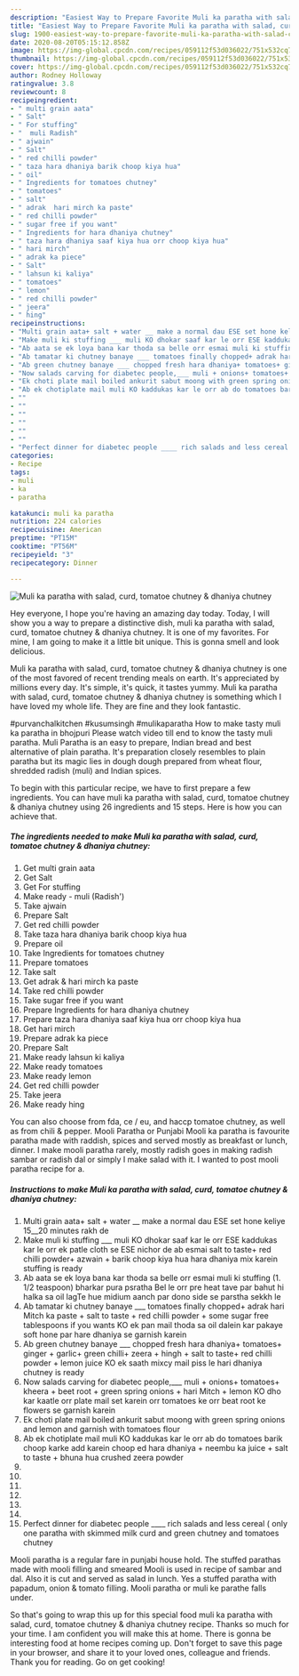 ```yaml
---
description: "Easiest Way to Prepare Favorite Muli ka paratha with salad, curd, tomatoe chutney &amp;amp; dhaniya chutney"
title: "Easiest Way to Prepare Favorite Muli ka paratha with salad, curd, tomatoe chutney &amp;amp; dhaniya chutney"
slug: 1900-easiest-way-to-prepare-favorite-muli-ka-paratha-with-salad-curd-tomatoe-chutney-and-amp-dhaniya-chutney
date: 2020-08-20T05:15:12.858Z
image: https://img-global.cpcdn.com/recipes/059112f53d036022/751x532cq70/muli-ka-paratha-with-salad-curd-tomatoe-chutney-dhaniya-chutney-recipe-main-photo.jpg
thumbnail: https://img-global.cpcdn.com/recipes/059112f53d036022/751x532cq70/muli-ka-paratha-with-salad-curd-tomatoe-chutney-dhaniya-chutney-recipe-main-photo.jpg
cover: https://img-global.cpcdn.com/recipes/059112f53d036022/751x532cq70/muli-ka-paratha-with-salad-curd-tomatoe-chutney-dhaniya-chutney-recipe-main-photo.jpg
author: Rodney Holloway
ratingvalue: 3.8
reviewcount: 8
recipeingredient:
- " multi grain aata"
- " Salt"
- " For stuffing"
- "  muli Radish"
- " ajwain"
- " Salt"
- " red chilli powder"
- " taza hara dhaniya barik choop kiya hua"
- " oil"
- " Ingredients for tomatoes chutney"
- " tomatoes"
- " salt"
- " adrak  hari mirch ka paste"
- " red chilli powder"
- " sugar free if you want"
- " Ingredients for hara dhaniya chutney"
- " taza hara dhaniya saaf kiya hua orr choop kiya hua"
- " hari mirch"
- " adrak ka piece"
- " Salt"
- " lahsun ki kaliya"
- " tomatoes"
- " lemon"
- " red chilli powder"
- " jeera"
- " hing"
recipeinstructions:
- "Multi grain aata+ salt + water __ make a normal dau ESE set hone keliye 15__20 minutes rakh de"
- "Make muli ki stuffing ___ muli KO dhokar saaf kar le orr ESE kaddukas kar le orr ek patle cloth se ESE nichor de ab esmai salt to taste+ red chilli powder+ azwain + barik choop kiya hua hara dhaniya mix karein stuffing is ready"
- "Ab aata se ek loya bana kar thoda sa belle orr esmai muli ki stuffing (1. 1/2 teaspoon) bharkar pura psratha Bel le orr pre heat tave par bahut hi halka sa oil lagTe hue midium aanch par dono side se parstha sekkh le"
- "Ab tamatar ki chutney banaye ___ tomatoes finally chopped+ adrak hari Mitch ka paste + salt to taste + red chilli powder + some sugar free tablespoons if you wants KO ek pan mail thoda sa oil dalein kar pakaye soft hone par hare dhaniya se garnish karein"
- "Ab green chutney banaye ___ chopped fresh hara dhaniya+ tomatoes+ ginger + garlic+ green chilli+ zeera + hingh + salt to taste+ red chilli powder + lemon juice KO ek saath mixcy mail piss le hari dhaniya chutney is ready"
- "Now salads carving for diabetec people,___ muli + onions+ tomatoes+ kheera + beet root + green spring onions + hari Mitch + lemon KO dho kar kaatle orr plate mail set karein orr tomatoes ke orr beat root ke flowers se garnish karein"
- "Ek choti plate mail boiled ankurit sabut moong with green spring onions and lemon and garnish with tomatoes flour"
- "Ab ek chotiplate mail muli KO kaddukas kar le orr ab do tomatoes barik choop karke add karein choop ed hara dhaniya + neembu ka juice + salt to taste + bhuna hua crushed zeera powder"
- ""
- ""
- ""
- ""
- ""
- ""
- "Perfect dinner for diabetec people ____ rich salads and less cereal ( only one paratha with skimmed milk curd and green chutney and tomatoes chutney"
categories:
- Recipe
tags:
- muli
- ka
- paratha

katakunci: muli ka paratha 
nutrition: 224 calories
recipecuisine: American
preptime: "PT15M"
cooktime: "PT56M"
recipeyield: "3"
recipecategory: Dinner

---
```



![Muli ka paratha with salad, curd, tomatoe chutney &amp; dhaniya chutney](https://img-global.cpcdn.com/recipes/059112f53d036022/751x532cq70/muli-ka-paratha-with-salad-curd-tomatoe-chutney-dhaniya-chutney-recipe-main-photo.jpg)

Hey everyone, I hope you're having an amazing day today. Today, I will show you a way to prepare a distinctive dish, muli ka paratha with salad, curd, tomatoe chutney &amp; dhaniya chutney. It is one of my favorites. For mine, I am going to make it a little bit unique. This is gonna smell and look delicious.

Muli ka paratha with salad, curd, tomatoe chutney &amp; dhaniya chutney is one of the most favored of recent trending meals on earth. It's appreciated by millions every day. It's simple, it's quick, it tastes yummy. Muli ka paratha with salad, curd, tomatoe chutney &amp; dhaniya chutney is something which I have loved my whole life. They are fine and they look fantastic.

#purvanchalkitchen #kusumsingh #mulikaparatha How to make tasty muli ka paratha in bhojpuri Please watch video till end to know the tasty muli paratha. Muli Paratha is an easy to prepare, Indian bread and best alternative of plain paratha. It&#39;s preparation closely resembles to plain paratha but its magic lies in dough dough prepared from wheat flour, shredded radish (muli) and Indian spices.


To begin with this particular recipe, we have to first prepare a few ingredients. You can have muli ka paratha with salad, curd, tomatoe chutney &amp; dhaniya chutney using 26 ingredients and 15 steps. Here is how you can achieve that.

<!--inarticleads1-->

##### The ingredients needed to make Muli ka paratha with salad, curd, tomatoe chutney &amp; dhaniya chutney:

1. Get  multi grain aata
1. Get  Salt
1. Get  For stuffing
1. Make ready  - muli (Radish&#39;)
1. Take  ajwain
1. Prepare  Salt
1. Get  red chilli powder
1. Take  taza hara dhaniya barik choop kiya hua
1. Prepare  oil
1. Take  Ingredients for tomatoes chutney
1. Prepare  tomatoes
1. Take  salt
1. Get  adrak &amp; hari mirch ka paste
1. Take  red chilli powder
1. Take  sugar free if you want
1. Prepare  Ingredients for hara dhaniya chutney
1. Prepare  taza hara dhaniya saaf kiya hua orr choop kiya hua
1. Get  hari mirch
1. Prepare  adrak ka piece
1. Prepare  Salt
1. Make ready  lahsun ki kaliya
1. Make ready  tomatoes
1. Make ready  lemon
1. Get  red chilli powder
1. Take  jeera
1. Make ready  hing


You can also choose from fda, ce / eu, and haccp tomatoe chutney, as well as from chili &amp; pepper. Mooli Paratha or Punjabi Mooli ka paratha is favourite paratha made with raddish, spices and served mostly as breakfast or lunch, dinner. I make mooli paratha rarely, mostly radish goes in making radish sambar or radish dal or simply I make salad with it. I wanted to post mooli paratha recipe for a. 

<!--inarticleads2-->

##### Instructions to make Muli ka paratha with salad, curd, tomatoe chutney &amp; dhaniya chutney:

1. Multi grain aata+ salt + water __ make a normal dau ESE set hone keliye 15__20 minutes rakh de
1. Make muli ki stuffing ___ muli KO dhokar saaf kar le orr ESE kaddukas kar le orr ek patle cloth se ESE nichor de ab esmai salt to taste+ red chilli powder+ azwain + barik choop kiya hua hara dhaniya mix karein stuffing is ready
1. Ab aata se ek loya bana kar thoda sa belle orr esmai muli ki stuffing (1. 1/2 teaspoon) bharkar pura psratha Bel le orr pre heat tave par bahut hi halka sa oil lagTe hue midium aanch par dono side se parstha sekkh le
1. Ab tamatar ki chutney banaye ___ tomatoes finally chopped+ adrak hari Mitch ka paste + salt to taste + red chilli powder + some sugar free tablespoons if you wants KO ek pan mail thoda sa oil dalein kar pakaye soft hone par hare dhaniya se garnish karein
1. Ab green chutney banaye ___ chopped fresh hara dhaniya+ tomatoes+ ginger + garlic+ green chilli+ zeera + hingh + salt to taste+ red chilli powder + lemon juice KO ek saath mixcy mail piss le hari dhaniya chutney is ready
1. Now salads carving for diabetec people,___ muli + onions+ tomatoes+ kheera + beet root + green spring onions + hari Mitch + lemon KO dho kar kaatle orr plate mail set karein orr tomatoes ke orr beat root ke flowers se garnish karein
1. Ek choti plate mail boiled ankurit sabut moong with green spring onions and lemon and garnish with tomatoes flour
1. Ab ek chotiplate mail muli KO kaddukas kar le orr ab do tomatoes barik choop karke add karein choop ed hara dhaniya + neembu ka juice + salt to taste + bhuna hua crushed zeera powder
1. 
1. 
1. 
1. 
1. 
1. 
1. Perfect dinner for diabetec people ____ rich salads and less cereal ( only one paratha with skimmed milk curd and green chutney and tomatoes chutney


Mooli paratha is a regular fare in punjabi house hold. The stuffed parathas made with mooli filling and smeared Mooli is used in recipe of sambar and dal. Also it is cut and served as salad in lunch. Yes a stuffed paratha with papadum, onion &amp; tomato filling. Mooli paratha or muli ke parathe falls under. 

So that's going to wrap this up for this special food muli ka paratha with salad, curd, tomatoe chutney &amp; dhaniya chutney recipe. Thanks so much for your time. I am confident you will make this at home. There is gonna be interesting food at home recipes coming up. Don't forget to save this page in your browser, and share it to your loved ones, colleague and friends. Thank you for reading. Go on get cooking!
